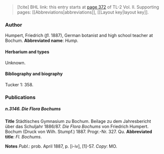 > [!cite] BHL link: this entry starts at [page 372](https://www.biodiversitylibrary.org/page/33068614) of TL-2 Vol. II.
> Supporting pages: [[Abbreviations|abbreviations]], [[Layout key|layout key]].

### Author

Humpert, Friedrich (*fl*. 1887), German botanist and high school teacher at Bochum. 
**Abbreviated name**: *Hump.*

#### Herbarium and types

Unknown.

#### Bibliography and biography

Tucker 1: 358.

### Publications

##### n.3146. Die Flora Bochums

**Title**
Städtisches Gymnasium zu Bochum. Beilage zu dem Jahresbericht über das Schuljahr 1886/87. *Die Flora Bochums* von Friedrich Humpert. Bochum (Druck von Wilh. Stumpf.) 1887. Progr.-Nr. 327. Qu.
**Abbreviated title**: *Fl. Bochums*.

**Notes**
*Publ*.: prob. April 1887, p. \[i-iv\], \[1\]-57. *Copy*: MO.

